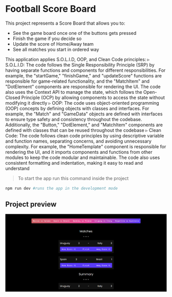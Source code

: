 # Football Score Board

This project represents a Score Board that allows you to:
  - See the game board once one of the buttons gets pressed
  - Finish the game if you decide so
  - Update the score of Home/Away team
  - See all matches you start in ordered way

This application applies S.O.L.I.D, OOP, and Clean Code principles:
  ▹ S.O.L.I.D: The code follows the Single Responsibility Principle (SRP) by having separate functions and components for different responsibilities. For example, the  "startGame," "finishGame," and "updateScore" functions are responsible for game-related functionality, and the "MatchItem" and "DotElement" components are responsible for rendering the UI. The code also uses the Context API to manage the state, which follows the Open-Closed Principle (OCP) by allowing components to access the state without modifying it directly
  ▹ OOP: The code uses object-oriented programming (OOP) concepts by defining objects with classes and interfaces. For example, the "Match" and "GameData" objects are defined with interfaces to ensure type safety and consistency throughout the codebase. Additionally, the "Button," "DotElement," and "MatchItem" components are defined with classes that can be reused throughout the codebase
  ▹ Clean Code: The code follows clean code principles by using descriptive variable and function names, separating concerns, and avoiding unnecessary complexity. For example, the "HomeTemplate" component is responsible for rendering the UI, and it imports components and functions from other modules to keep the code modular and maintainable. The code also uses consistent formatting and indentation, making it easy to read and understand

> To start the app run this command inside the project

```bash
npm run dev #runs the app in the development mode
```

## Project preview

![Preview image 1](https://github.com/Yevhenbk/football-score-board/blob/main/public/screen.png)

